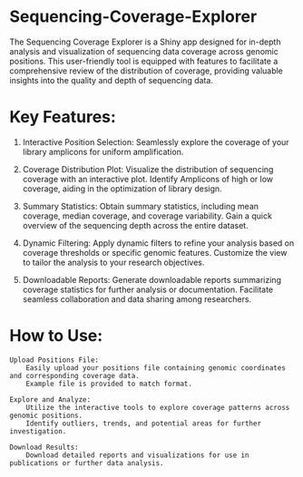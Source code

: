 # Sequencing-Coverage-Explorer
The Sequencing Coverage Explorer is a Shiny app designed for in-depth analysis and visualization of sequencing data coverage across genomic positions. This user-friendly tool is equipped with features to facilitate a comprehensive review of the distribution of coverage, providing valuable insights into the quality and depth of sequencing data.

# Key Features:

1. Interactive Position Selection:
        Seamlessly explore the coverage of your library amplicons for uniform amplification.

2. Coverage Distribution Plot:
        Visualize the distribution of sequencing coverage with an interactive plot.
        Identify Amplicons of high or low coverage, aiding in the optimization of library design.

3. Summary Statistics:
        Obtain summary statistics, including mean coverage, median coverage, and coverage variability.
        Gain a quick overview of the sequencing depth across the entire dataset.

4. Dynamic Filtering:
        Apply dynamic filters to refine your analysis based on coverage thresholds or specific genomic features.
        Customize the view to tailor the analysis to your research objectives.

5. Downloadable Reports:
        Generate downloadable reports summarizing coverage statistics for further analysis or documentation.
        Facilitate seamless collaboration and data sharing among researchers.

# How to Use:

    Upload Positions File:
        Easily upload your positions file containing genomic coordinates and corresponding coverage data.
        Example file is provided to match format.

    Explore and Analyze:
        Utilize the interactive tools to explore coverage patterns across genomic positions.
        Identify outliers, trends, and potential areas for further investigation.

    Download Results:
        Download detailed reports and visualizations for use in publications or further data analysis.
